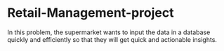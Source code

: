 # Retail-Management-project
In this problem, the supermarket wants to input the data in a database quickly and efficiently so that they will get quick and actionable insights.
